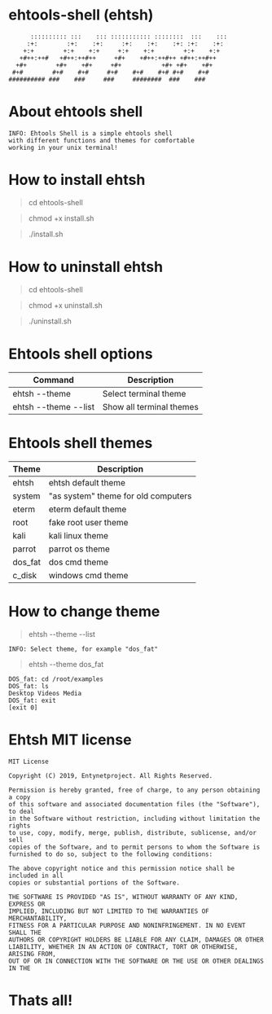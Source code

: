 # ehtools-shell (ehtsh)

          :::::::::: :::    ::: ::::::::::: ::::::::  :::    ::: 
         :+:        :+:    :+:     :+:    :+:    :+: :+:    :+:  
        +:+        +:+    +:+     +:+    +:+        +:+    +:+   
       +#++:++#   +#++:++#++     +#+    +#++:++#++ +#++:++#++    
      +#+        +#+    +#+     +#+           +#+ +#+    +#+     
     #+#        #+#    #+#     #+#    #+#    #+# #+#    #+#      
    ########## ###    ###     ###     ########  ###    ###       
    
# About ehtools shell

    INFO: Ehtools Shell is a simple ehtools shell
    with different functions and themes for comfortable
    working in your unix terminal!

# How to install ehtsh

> cd ehtools-shell

> chmod +x install.sh

> ./install.sh

# How to uninstall ehtsh

> cd ehtools-shell

> chmod +x uninstall.sh

> ./uninstall.sh

# Ehtools shell options

| Command | Description |
| --- | --- |
| ehtsh --theme | Select terminal theme |
| ehtsh --theme --list | Show all terminal themes |

# Ehtools shell themes

| Theme | Description |
| --- | --- |
| ehtsh | ehtsh default theme |
| system | "as system" theme for old computers |
| eterm | eterm default theme |
| root | fake root user theme |
| kali | kali linux theme |
| parrot | parrot os theme |
| dos_fat | dos cmd theme |
| c_disk | windows cmd theme |

# How to change theme

> ehtsh --theme --list

    INFO: Select theme, for example "dos_fat"

> ehtsh --theme dos_fat

    DOS_fat: cd /root/examples
    DOS_fat: ls 
    Desktop Videos Media 
    DOS_fat: exit
    [exit 0]
    
 # Ehtsh MIT license
 
    MIT License

    Copyright (C) 2019, Entynetproject. All Rights Reserved.

    Permission is hereby granted, free of charge, to any person obtaining a copy
    of this software and associated documentation files (the "Software"), to deal
    in the Software without restriction, including without limitation the rights
    to use, copy, modify, merge, publish, distribute, sublicense, and/or sell
    copies of the Software, and to permit persons to whom the Software is
    furnished to do so, subject to the following conditions:

    The above copyright notice and this permission notice shall be included in all
    copies or substantial portions of the Software.
    
    THE SOFTWARE IS PROVIDED "AS IS", WITHOUT WARRANTY OF ANY KIND, EXPRESS OR
    IMPLIED, INCLUDING BUT NOT LIMITED TO THE WARRANTIES OF MERCHANTABILITY,
    FITNESS FOR A PARTICULAR PURPOSE AND NONINFRINGEMENT. IN NO EVENT SHALL THE
    AUTHORS OR COPYRIGHT HOLDERS BE LIABLE FOR ANY CLAIM, DAMAGES OR OTHER
    LIABILITY, WHETHER IN AN ACTION OF CONTRACT, TORT OR OTHERWISE, ARISING FROM,
    OUT OF OR IN CONNECTION WITH THE SOFTWARE OR THE USE OR OTHER DEALINGS IN THE
 
 # Thats all!
    
